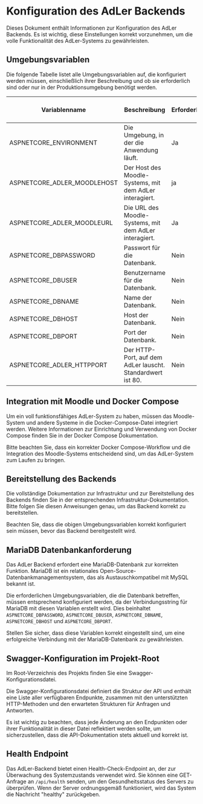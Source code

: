 ﻿# Konfiguration des AdLer Backends

Dieses Dokument enthält Informationen zur Konfiguration des AdLer Backends. Es ist wichtig, diese Einstellungen korrekt vorzunehmen, um die volle Funktionalität des AdLer-Systems zu gewährleisten.

## Umgebungsvariablen

Die folgende Tabelle listet alle Umgebungsvariablen auf, die konfiguriert werden müssen, einschließlich ihrer Beschreibung und ob sie erforderlich sind oder nur in der Produktionsumgebung benötigt werden.

| Variablenname                | Beschreibung                                       | Erforderlich | Erforderlich in Produktion |
|------------------------------|---------------------------------------------------|--------------|----------------------------|
| ASPNETCORE_ENVIRONMENT       | Die Umgebung, in der die Anwendung läuft.           | Ja           | N/A                        |
| ASPNETCORE_ADLER_MOODLEHOST  | Der Host des Moodle-Systems, mit dem AdLer interagiert. | ja           | Nein                       |
| ASPNETCORE_ADLER_MOODLEURL   | Die URL des Moodle-Systems, mit dem AdLer interagiert. | Ja           | Ja                         |
| ASPNETCORE_DBPASSWORD        | Passwort für die Datenbank.                        | Nein         | Ja                         |
| ASPNETCORE_DBUSER            | Benutzername für die Datenbank.                     | Nein         | Ja                         |
| ASPNETCORE_DBNAME            | Name der Datenbank.                                | Nein         | Ja                         |
| ASPNETCORE_DBHOST            | Host der Datenbank.                                | Nein         | Ja                         |
| ASPNETCORE_DBPORT            | Port der Datenbank.                                | Nein         | Ja                         |
| ASPNETCORE_ADLER_HTTPPORT    | Der HTTP-Port, auf dem AdLer lauscht. Standardwert ist 80. | Nein         | Nein                       |

## Integration mit Moodle und Docker Compose

Um ein voll funktionsfähiges AdLer-System zu haben, müssen das Moodle-System und andere Systeme in die Docker-Compose-Datei integriert werden. Weitere Informationen zur Einrichtung und Verwendung von Docker Compose finden Sie in der Docker Compose Dokumentation.

Bitte beachten Sie, dass ein korrekter Docker Compose-Workflow und die Integration des Moodle-Systems entscheidend sind, um das AdLer-System zum Laufen zu bringen.

## Bereitstellung des Backends

Die vollständige Dokumentation zur Infrastruktur und zur Bereitstellung des Backends finden Sie in der entsprechenden Infrastruktur-Dokumentation. Bitte folgen Sie diesen Anweisungen genau, um das Backend korrekt zu bereitstellen.

Beachten Sie, dass die obigen Umgebungsvariablen korrekt konfiguriert sein müssen, bevor das Backend bereitgestellt wird.

## MariaDB Datenbankanforderung

Das AdLer Backend erfordert eine MariaDB-Datenbank zur korrekten Funktion. MariaDB ist ein relationales Open-Source-Datenbankmanagementsystem, das als Austauschkompatibel mit MySQL bekannt ist.

Die erforderlichen Umgebungsvariablen, die die Datenbank betreffen, müssen entsprechend konfiguriert werden, da der Verbindungsstring für MariaDB mit diesen Variablen erstellt wird. Dies beinhaltet `ASPNETCORE_DBPASSWORD`, `ASPNETCORE_DBUSER`, `ASPNETCORE_DBNAME`, `ASPNETCORE_DBHOST` und `ASPNETCORE_DBPORT`.

Stellen Sie sicher, dass diese Variablen korrekt eingestellt sind, um eine erfolgreiche Verbindung mit der MariaDB-Datenbank zu gewährleisten.

## Swagger-Konfiguration im Projekt-Root

Im Root-Verzeichnis des Projekts finden Sie eine Swagger-Konfigurationsdatei.

Die Swagger-Konfigurationsdatei definiert die Struktur der API und enthält eine Liste aller verfügbaren Endpunkte, zusammen mit den unterstützten HTTP-Methoden und den erwarteten Strukturen für Anfragen und Antworten.

Es ist wichtig zu beachten, dass jede Änderung an den Endpunkten oder ihrer Funktionalität in dieser Datei reflektiert werden sollte, um sicherzustellen, dass die API-Dokumentation stets aktuell und korrekt ist.

## Health Endpoint

Das AdLer-Backend bietet einen Health-Check-Endpoint an, der zur Überwachung des Systemzustands verwendet wird. Sie können eine GET-Anfrage an `/api/health` senden, um den Gesundheitsstatus des Servers zu überprüfen. Wenn der Server ordnungsgemäß funktioniert, wird das System die Nachricht "healthy" zurückgeben.